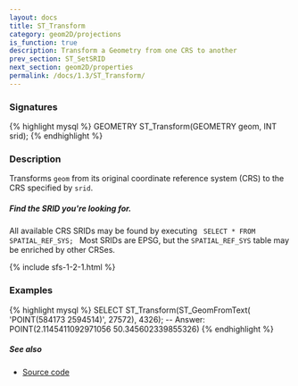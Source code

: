 ```yaml
---
layout: docs
title: ST_Transform
category: geom2D/projections
is_function: true
description: Transform a Geometry from one CRS to another
prev_section: ST_SetSRID
next_section: geom2D/properties
permalink: /docs/1.3/ST_Transform/
---
```


### Signatures

{% highlight mysql %}
GEOMETRY ST_Transform(GEOMETRY geom, INT srid);
{% endhighlight %}

### Description

Transforms `geom` from its original coordinate reference system (CRS) to the
CRS specified by `srid`.

<div class="note">
    <h5>Find the SRID you're looking for.</h5>
    <p> All available CRS SRIDs may be found by executing
    <code> SELECT * FROM SPATIAL_REF_SYS; </code>
    Most SRIDs are EPSG, but the <code>SPATIAL_REF_SYS</code> table may be
    enriched by other CRSes.</p>
</div>

{% include sfs-1-2-1.html %}

### Examples

{% highlight mysql %}
SELECT ST_Transform(ST_GeomFromText(
    'POINT(584173 2594514)', 27572), 4326);
-- Answer: POINT(2.1145411092971056 50.345602339855326)
{% endhighlight %}

##### See also

* <a href="https://github.com/orbisgis/h2gis/blob/master/h2spatial/src/main/java/org/h2gis/h2spatial/internal/function/spatial/crs/ST_Transform.java" target="_blank">Source code</a>

